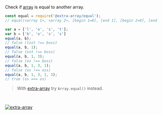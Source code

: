 Check if [array] is equal to another array.

```javascript
const equal = require('@extra-array/equal');
// equal(<array 1>, <array 2>, [begin 1=0], [end 1], [begin 2=0], [end 2])

var a = ['l', 'o', 's', 't'];
var b = ['b', 'o', 's', 's']
equal(a, b);
// false (lost !== boss)
equal(a, b, 1);
// false (ost !== boss)
equal(a, b, 1, 3);
// false (os !== boss)
equal(a, b, 1, 3, 1);
// false (os !== oss)
equal(a, b, 1, 3, 1, 3);
// true (os === os)
```
> With [extra-array] try `Array.equal()` instead.
<br>


[![extra-array](https://i.imgur.com/nwyrmkW.jpg)](https://www.npmjs.com/package/extra-array)

[extra-array]: https://www.npmjs.com/package/extra-array
[array]: https://developer.mozilla.org/en-US/docs/Web/JavaScript/Guide/Indexed_collections
